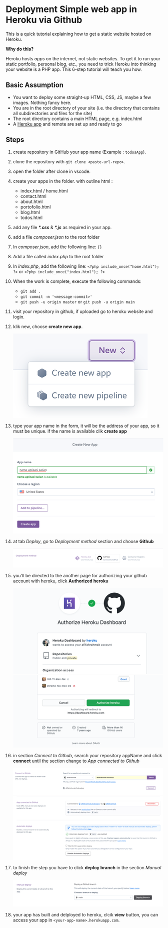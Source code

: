 # Deployment Simple web app in Heroku via Github

This is a quick tutorial explaining how to get a static website hosted on Heroku.

**Why do this?**

Heroku hosts *apps* on the internet, not static websites. To get it to run your static portfolio, personal blog, etc., you need to trick Heroku into thinking your website is a PHP app. This 6-step tutorial will teach you how.

## Basic Assumption
- You want to deploy some straight-up HTML, CSS, JS, maybe a few images. Nothing fancy here.
- You are in the root directory of your site (i.e. the directory that contains all subdirectories and files for the site)
- The root directory contains a main HTML page, e.g. index.html
- A [Heroku app](https://devcenter.heroku.com/articles/quickstart) and remote are set up and ready to go

## Steps

1. create repository in GitHub your app name (Example : `todosApp`).
1. clone the repository with `git clone <paste-url-repo>`.
1. open the folder after clone in vscode.
1. create your apps in the folder. with outline html :
    - index.html / home.html
    - contact.html
    - about.html
    - portofolio.html
    - blog.html
    - todos.html
1. add any file ___*.css___ & ___*.js___ as required in your app.
1. add a file *composer.json* to the root folder
1. In *composer.json*, add the following line: `{}`
1. Add a file called *index.php* to the root folder
1. In *index.php*, add the following line: `<?php include_once("home.html"); ?>` or `<?php include_once("index.html"); ?>`
1. When the work is complete, execute the following commands:
   - `git add .`
   - `git commit -m '<message-commit>'`
   - `git push -u origin master` or `git push -u origin main`
1. visit your repository in github, if uploaded go to heroku website and login.
1. klik new, choose **create new app**.

   ![heroku create app](./assets/imgReadme/1.png)

1. type your app name in the form, it will be the address of your app, so it must be unique. if the name is available clik **create app**

   ![heroku create app](./assets/imgReadme/2.png)

1. at tab _Deploy_, go to _Deployment method_ section and choose **Github**

   ![heroku create app](./assets/imgReadme/3.png)

1. you'll be directed to the another page for authorizing your github account with heroku, click **Authorized heroku**

   ![heroku create app](./assets/imgReadme/4.png)
   ![heroku create app](./assets/imgReadme/5.png)

1. in section _Connect to Github_, search your repository appName and click **connect** until the section change to _App connected to Github_

   ![heroku create app](./assets/imgReadme/6.png)
   ![heroku create app](./assets/imgReadme/7.png)

1. to finish the step you have to click **deploy branch** in the section _Manual deploy_

   ![heroku create app](./assets/imgReadme/8.png)

1. your app has built and delployed to heroku, clcik **view** button, you can access your app in `<your-app-name>.herokuapp.com`.

